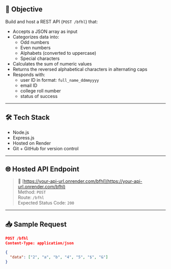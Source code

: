 ## 📌 Objective

Build and host a REST API (`POST /bfhl`) that:
- Accepts a JSON array as input
- Categorizes data into:
  - Odd numbers
  - Even numbers
  - Alphabets (converted to uppercase)
  - Special characters
- Calculates the sum of numeric values
- Returns the reversed alphabetical characters in alternating caps
- Responds with:
  - user ID in format: `full_name_ddmmyyyy`
  - email ID
  - college roll number
  - status of success

---

## 🛠 Tech Stack

- Node.js
- Express.js
- Hosted on Render
- Git + GitHub for version control

---

## 🌐 Hosted API Endpoint

> 🔗 [https://your-api-url.onrender.com/bfhl](https://your-api-url.onrender.com/bfhl)  
> Method: `POST`  
> Route: `/bfhl`  
> Expected Status Code: `200`

---

## 📥 Sample Request

```json
POST /bfhl
Content-Type: application/json

{
  "data": ["2", "a", "b", "4", "5", "$", "&"]
}

